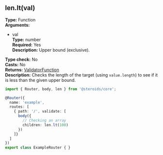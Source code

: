 ## len.lt(val)

**Type:** Function  
**Arguments:**
  - val  
    **Type:** number  
    **Required:** Yes  
    **Description:** Upper bound (exclusive).

**Type check:** No  
**Casts:** No  
**Returns:** [ValidatorFunction](../router-decorator/routedefinition/validationrule/validatorfunction)  
**Description:** Checks the length of the target (using `value.length`) to see if it is less than the given upper bound.

```ts
import { Router, body, len } from '@steroids/core';

@Router({
  name: 'example',
  routes: [
    { path: '/', validate: [
      body({
        // Checking an array
        children: len.lt(100)
      })
    ]}
  ]
})
export class ExampleRouter { }
```
